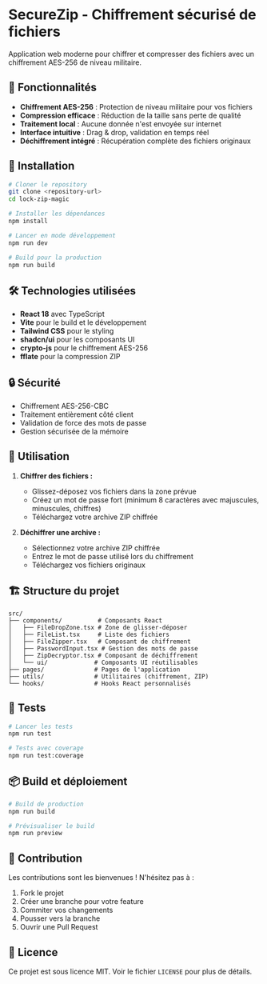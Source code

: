 # SecureZip - Chiffrement sécurisé de fichiers

Application web moderne pour chiffrer et compresser des fichiers avec un chiffrement AES-256 de niveau militaire.

## 🔐 Fonctionnalités

- **Chiffrement AES-256** : Protection de niveau militaire pour vos fichiers
- **Compression efficace** : Réduction de la taille sans perte de qualité  
- **Traitement local** : Aucune donnée n'est envoyée sur internet
- **Interface intuitive** : Drag & drop, validation en temps réel
- **Déchiffrement intégré** : Récupération complète des fichiers originaux

## 🚀 Installation

```bash
# Cloner le repository
git clone <repository-url>
cd lock-zip-magic

# Installer les dépendances
npm install

# Lancer en mode développement
npm run dev

# Build pour la production
npm run build
```

## 🛠️ Technologies utilisées

- **React 18** avec TypeScript
- **Vite** pour le build et le développement
- **Tailwind CSS** pour le styling
- **shadcn/ui** pour les composants UI
- **crypto-js** pour le chiffrement AES-256
- **fflate** pour la compression ZIP

## 🔒 Sécurité

- Chiffrement AES-256-CBC
- Traitement entièrement côté client
- Validation de force des mots de passe
- Gestion sécurisée de la mémoire

## 📱 Utilisation

1. **Chiffrer des fichiers :**
   - Glissez-déposez vos fichiers dans la zone prévue
   - Créez un mot de passe fort (minimum 8 caractères avec majuscules, minuscules, chiffres)
   - Téléchargez votre archive ZIP chiffrée

2. **Déchiffrer une archive :**
   - Sélectionnez votre archive ZIP chiffrée
   - Entrez le mot de passe utilisé lors du chiffrement
   - Téléchargez vos fichiers originaux

## 🏗️ Structure du projet

```
src/
├── components/          # Composants React
│   ├── FileDropZone.tsx # Zone de glisser-déposer
│   ├── FileList.tsx     # Liste des fichiers
│   ├── FileZipper.tsx   # Composant de chiffrement
│   ├── PasswordInput.tsx # Gestion des mots de passe
│   ├── ZipDecryptor.tsx # Composant de déchiffrement
│   └── ui/             # Composants UI réutilisables
├── pages/              # Pages de l'application
├── utils/              # Utilitaires (chiffrement, ZIP)
└── hooks/              # Hooks React personnalisés
```

## 🧪 Tests

```bash
# Lancer les tests
npm run test

# Tests avec coverage
npm run test:coverage
```

## 📦 Build et déploiement

```bash
# Build de production
npm run build

# Prévisualiser le build
npm run preview
```

## 🤝 Contribution

Les contributions sont les bienvenues ! N'hésitez pas à :

1. Fork le projet
2. Créer une branche pour votre feature
3. Commiter vos changements
4. Pousser vers la branche
5. Ouvrir une Pull Request

## 📄 Licence

Ce projet est sous licence MIT. Voir le fichier `LICENSE` pour plus de détails.
